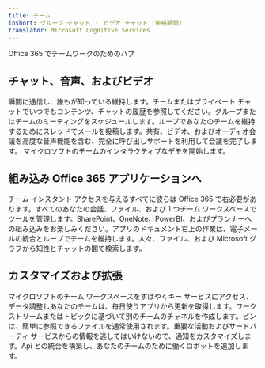 ```yaml
---
title: チーム
inshort: グループ チャット ・ ビデオ チャット [余裕期間]
translator: Microsoft Cognitive Services
---
```



Office 365 でチームワークのためのハブ

## チャット、音声、およびビデオ
瞬間に通信し、誰もが知っている維持します。チームまたはプライベート チャットでいつでもコンテンツ、チャットの履歴を参照してください。グループまたはチームのミーティングをスケジュールします。ループであなたのチームを維持するためにスレッドでメールを投稿します。共有、ビデオ、およびオーディオ会議を高度な音声機能を含む、完全に呼び出しサポートを利用して会議を完了します。
マイクロソフトのチームのインタラクティブなデモを開始します。

## 組み込み Office 365 アプリケーションへ
チーム インスタント アクセスを与えるすべてに彼らは Office 365 で右必要があります。すべてのあなたの会話、ファイル、および 1 つチーム ワークスペースでツールを管理します。SharePoint、OneNote、PowerBI、およびプランナーへの組み込みをお楽しみください。アプリのドキュメント右上の作業は、電子メールの統合とループでチームを維持します。人々、ファイル、および Microsoft グラフから知性とチャットの間で検索します。

## カスタマイズおよび拡張
マイクロソフトのチーム ワークスペースをすばやくキー サービスにアクセス、データ調整しあなたのチームは、毎日使うアプリから更新を取得します。ワーク ストリームまたはトピックに基づいて別のチームのチャネルを作成します。ピンは、簡単に参照できるファイルを通常使用されます。重要な活動およびサードパーティ サービスからの情報を逃してはいけないので、通知をカスタマイズします。Api との統合を構築し、あなたのチームのために働くロボットを追加します。







